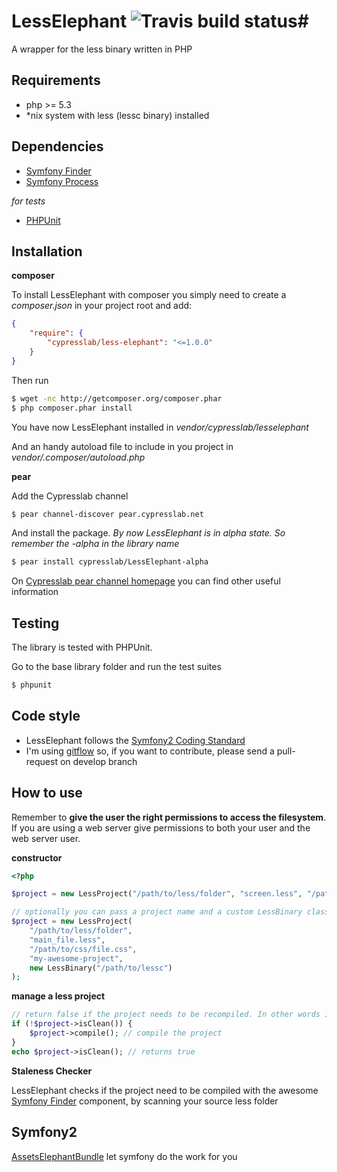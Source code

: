 # LessElephant ![Travis build status](https://secure.travis-ci.org/matteosister/LessElephant.png)#

A wrapper for the less binary written in PHP

Requirements
------------

- php >= 5.3
- *nix system with less (lessc binary) installed

Dependencies
------------

- [Symfony Finder](https://github.com/symfony/Finder)
- [Symfony Process](https://github.com/symfony/Process)

*for tests*

- [PHPUnit](https://github.com/sebastianbergmann/phpunit)

Installation
------------

**composer**

To install LessElephant with composer you simply need to create a *composer.json* in your project root and add:

``` json
{
    "require": {
        "cypresslab/less-elephant": "<=1.0.0"
    }
}
```

Then run

``` bash
$ wget -nc http://getcomposer.org/composer.phar
$ php composer.phar install
```

You have now LessElephant installed in *vendor/cypresslab/lesselephant*

And an handy autoload file to include in you project in *vendor/.composer/autoload.php*

**pear**

Add the Cypresslab channel

``` bash
$ pear channel-discover pear.cypresslab.net
```

And install the package. *By now LessElephant is in alpha state. So remember the -alpha in the library name*

``` bash
$ pear install cypresslab/LessElephant-alpha
```

On [Cypresslab pear channel homepage](http://pear.cypresslab.net/) you can find other useful information

Testing
-------

The library is tested with PHPUnit.

Go to the base library folder and run the test suites

``` bash
$ phpunit
```

Code style
----------

* LessElephant follows the [Symfony2 Coding Standard](https://github.com/opensky/Symfony2-coding-standard)
* I'm using [gitflow](https://github.com/nvie/gitflow) so, if you want to contribute, please send a pull-request on develop branch

How to use
----------

Remember to **give the user the right permissions to access the filesystem**. If you are using a web server give permissions to both your user and the web server user.

**constructor**

``` php
<?php

$project = new LessProject("/path/to/less/folder", "screen.less", "/path/to/css/screen.css"); // create the base class

// optionally you can pass a project name and a custom LessBinary class
$project = new LessProject(
    "/path/to/less/folder",
    "main_file.less",
    "/path/to/css/file.css",
    "my-awesome-project",
    new LessBinary("/path/to/lessc")
);
```

**manage a less project**

``` php
// return false if the project needs to be recompiled. In other words if you changed something in any of your less files after the last sylesheets generation
if (!$project->isClean()) {
    $project->compile(); // compile the project
}
echo $project->isClean(); // returns true
```

**Staleness Checker**

LessElephant checks if the project need to be compiled with the awesome [Symfony Finder](https://github.com/symfony/Finder) component, by scanning your source less folder

Symfony2
--------

[AssetsElephantBundle](https://github.com/matteosister/AssetsElephantBundle) let symfony do the work for you
